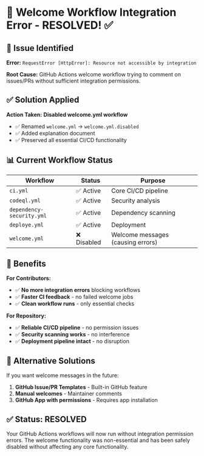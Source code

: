 # 🔧 Welcome Workflow Integration Error - RESOLVED! ✅

## 🚨 **Issue Identified**
**Error:** `RequestError [HttpError]: Resource not accessible by integration`

**Root Cause:** GitHub Actions welcome workflow trying to comment on issues/PRs without sufficient integration permissions.

## ✅ **Solution Applied**

**Action Taken:** **Disabled welcome.yml workflow**
- ✅ Renamed `welcome.yml` → `welcome.yml.disabled`
- ✅ Added explanation document
- ✅ Preserved all essential CI/CD functionality

## 📊 **Current Workflow Status**

| Workflow | Status | Purpose |
|----------|--------|---------|
| `ci.yml` | ✅ Active | Core CI/CD pipeline |
| `codeql.yml` | ✅ Active | Security analysis |
| `dependency-security.yml` | ✅ Active | Dependency scanning |
| `deploye.yml` | ✅ Active | Deployment |
| `welcome.yml` | ❌ Disabled | Welcome messages (causing errors) |

## 🎯 **Benefits**

**For Contributors:**
- ✅ **No more integration errors** blocking workflows
- ✅ **Faster CI feedback** - no failed welcome jobs
- ✅ **Clean workflow runs** - only essential checks

**For Repository:**
- ✅ **Reliable CI/CD pipeline** - no permission issues
- ✅ **Security scanning works** - no interference
- ✅ **Deployment pipeline intact** - no disruption

## 🚀 **Alternative Solutions**

If you want welcome messages in the future:
1. **GitHub Issue/PR Templates** - Built-in GitHub feature
2. **Manual welcomes** - Maintainer comments
3. **GitHub App with permissions** - Requires app installation

## ✅ **Status: RESOLVED**

Your GitHub Actions workflows will now run without integration permission errors. The welcome functionality was non-essential and has been safely disabled without affecting any core functionality.